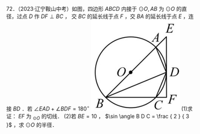 72．（2023·辽宁鞍山中考）如图，四边形 $A B C D$ 内接于 $\odot O , A B$ 为 $\odot O$ 的直径，过点 $D$ 作 $D F \perp B C$ ， 交 $B C$ 的延长线于点 $F$ ，交 $B A$ 的延长线于点 $E$ ，连接 $B D$ ．若 $\angle E A D + \angle B D F = 1 8 0 ^ { \circ }$
![](<../../qs_image_DB/专题3-6__圆的综合（27类题型）（解析版）/8ecb0eea3332b9492cabf725b97ee2b01326b8f3a03b0a7c48ada4f7d2cb1f82.jpg>)
(1)求证： $E F$ 为 $_ { \odot O }$ 的切线． (2)若 $B E = 1 0$ ， $\sin \angle B D C = \frac { 2 } { 3 }$ ，求 $\odot O$ 的半径．
